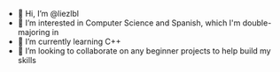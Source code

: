 - 👋 Hi, I’m @liezlbl
- 👀 I’m interested in Computer Science and Spanish, which I'm double-majoring in
- 🌱 I’m currently learning C++
- 💞️ I’m looking to collaborate on any beginner projects to help build my skills

<!---
liezlbl/liezlbl is a ✨ special ✨ repository because its `README.md` (this file) appears on your GitHub profile.
You can click the Preview link to take a look at your changes.
--->
